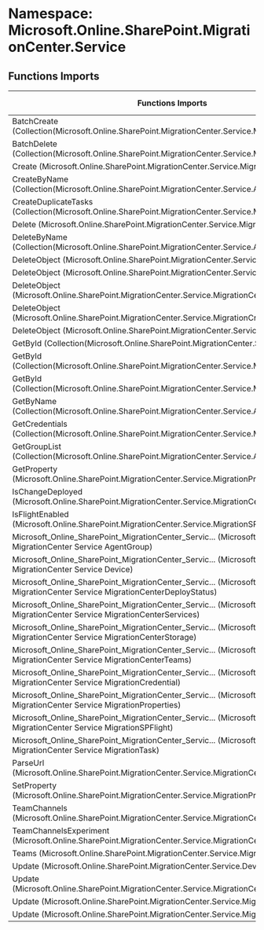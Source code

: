 # Namespace: Microsoft.Online.SharePoint.MigrationCenter.Service

## Functions Imports

Functions Imports | SPO | SP 2019 | SP 2016 | SP 2013
----------|:---:|:-------:|:-------:|:-------:
BatchCreate (Collection(Microsoft.Online.SharePoint.MigrationCenter.Service.MigrationTask)) | ✅ | ❌ | ❌ | ❌
BatchDelete (Collection(Microsoft.Online.SharePoint.MigrationCenter.Service.MigrationTask)) | ✅ | ❌ | ❌ | ❌
Create (Microsoft.Online.SharePoint.MigrationCenter.Service.MigrationCenterStorage) | ✅ | ❌ | ❌ | ❌
CreateByName (Collection(Microsoft.Online.SharePoint.MigrationCenter.Service.AgentGroup)) | ✅ | ❌ | ❌ | ❌
CreateDuplicateTasks (Collection(Microsoft.Online.SharePoint.MigrationCenter.Service.MigrationTask)) | ✅ | ❌ | ❌ | ❌
Delete (Microsoft.Online.SharePoint.MigrationCenter.Service.MigrationProperties) | ✅ | ❌ | ❌ | ❌
DeleteByName (Collection(Microsoft.Online.SharePoint.MigrationCenter.Service.AgentGroup)) | ✅ | ❌ | ❌ | ❌
DeleteObject (Microsoft.Online.SharePoint.MigrationCenter.Service.AgentGroup) | ✅ | ❌ | ❌ | ❌
DeleteObject (Microsoft.Online.SharePoint.MigrationCenter.Service.Device) | ✅ | ❌ | ❌ | ❌
DeleteObject (Microsoft.Online.SharePoint.MigrationCenter.Service.MigrationCenterStorage) | ✅ | ❌ | ❌ | ❌
DeleteObject (Microsoft.Online.SharePoint.MigrationCenter.Service.MigrationCredential) | ✅ | ❌ | ❌ | ❌
DeleteObject (Microsoft.Online.SharePoint.MigrationCenter.Service.MigrationTask) | ✅ | ❌ | ❌ | ❌
GetById (Collection(Microsoft.Online.SharePoint.MigrationCenter.Service.Device)) | ✅ | ❌ | ❌ | ❌
GetById (Collection(Microsoft.Online.SharePoint.MigrationCenter.Service.MigrationCredential)) | ✅ | ❌ | ❌ | ❌
GetById (Collection(Microsoft.Online.SharePoint.MigrationCenter.Service.MigrationTask)) | ✅ | ❌ | ❌ | ❌
GetByName (Collection(Microsoft.Online.SharePoint.MigrationCenter.Service.AgentGroup)) | ✅ | ❌ | ❌ | ❌
GetCredentials (Collection(Microsoft.Online.SharePoint.MigrationCenter.Service.MigrationCredential)) | ✅ | ❌ | ❌ | ❌
GetGroupList (Collection(Microsoft.Online.SharePoint.MigrationCenter.Service.AgentGroup)) | ✅ | ❌ | ❌ | ❌
GetProperty (Microsoft.Online.SharePoint.MigrationCenter.Service.MigrationProperties) | ✅ | ❌ | ❌ | ❌
IsChangeDeployed (Microsoft.Online.SharePoint.MigrationCenter.Service.MigrationCenterDeployStatus) | ✅ | ❌ | ❌ | ❌
IsFlightEnabled (Microsoft.Online.SharePoint.MigrationCenter.Service.MigrationSPFlight) | ✅ | ❌ | ❌ | ❌
<span title="Microsoft_Online_SharePoint_MigrationCenter_Service_AgentGroup">Microsoft_Online_SharePoint_MigrationCenter_Servic...</span> (Microsoft Online SharePoint MigrationCenter Service AgentGroup) | ✅ | ❌ | ❌ | ❌
<span title="Microsoft_Online_SharePoint_MigrationCenter_Service_Device">Microsoft_Online_SharePoint_MigrationCenter_Servic...</span> (Microsoft Online SharePoint MigrationCenter Service Device) | ✅ | ❌ | ❌ | ❌
<span title="Microsoft_Online_SharePoint_MigrationCenter_Service_MigrationCenterDeployStatus">Microsoft_Online_SharePoint_MigrationCenter_Servic...</span> (Microsoft Online SharePoint MigrationCenter Service MigrationCenterDeployStatus) | ✅ | ❌ | ❌ | ❌
<span title="Microsoft_Online_SharePoint_MigrationCenter_Service_MigrationCenterServices">Microsoft_Online_SharePoint_MigrationCenter_Servic...</span> (Microsoft Online SharePoint MigrationCenter Service MigrationCenterServices) | ✅ | ❌ | ❌ | ❌
<span title="Microsoft_Online_SharePoint_MigrationCenter_Service_MigrationCenterStorage">Microsoft_Online_SharePoint_MigrationCenter_Servic...</span> (Microsoft Online SharePoint MigrationCenter Service MigrationCenterStorage) | ✅ | ❌ | ❌ | ❌
<span title="Microsoft_Online_SharePoint_MigrationCenter_Service_MigrationCenterTeams">Microsoft_Online_SharePoint_MigrationCenter_Servic...</span> (Microsoft Online SharePoint MigrationCenter Service MigrationCenterTeams) | ✅ | ❌ | ❌ | ❌
<span title="Microsoft_Online_SharePoint_MigrationCenter_Service_MigrationCredential">Microsoft_Online_SharePoint_MigrationCenter_Servic...</span> (Microsoft Online SharePoint MigrationCenter Service MigrationCredential) | ✅ | ❌ | ❌ | ❌
<span title="Microsoft_Online_SharePoint_MigrationCenter_Service_MigrationProperties">Microsoft_Online_SharePoint_MigrationCenter_Servic...</span> (Microsoft Online SharePoint MigrationCenter Service MigrationProperties) | ✅ | ❌ | ❌ | ❌
<span title="Microsoft_Online_SharePoint_MigrationCenter_Service_MigrationSPFlight">Microsoft_Online_SharePoint_MigrationCenter_Servic...</span> (Microsoft Online SharePoint MigrationCenter Service MigrationSPFlight) | ✅ | ❌ | ❌ | ❌
<span title="Microsoft_Online_SharePoint_MigrationCenter_Service_MigrationTask">Microsoft_Online_SharePoint_MigrationCenter_Servic...</span> (Microsoft Online SharePoint MigrationCenter Service MigrationTask) | ✅ | ❌ | ❌ | ❌
ParseUrl (Microsoft.Online.SharePoint.MigrationCenter.Service.MigrationCenterStorage) | ✅ | ❌ | ❌ | ❌
SetProperty (Microsoft.Online.SharePoint.MigrationCenter.Service.MigrationProperties) | ✅ | ❌ | ❌ | ❌
TeamChannels (Microsoft.Online.SharePoint.MigrationCenter.Service.MigrationCenterTeams) | ✅ | ❌ | ❌ | ❌
TeamChannelsExperiment (Microsoft.Online.SharePoint.MigrationCenter.Service.MigrationCenterTeams) | ✅ | ❌ | ❌ | ❌
Teams (Microsoft.Online.SharePoint.MigrationCenter.Service.MigrationCenterTeams) | ✅ | ❌ | ❌ | ❌
Update (Microsoft.Online.SharePoint.MigrationCenter.Service.Device) | ✅ | ❌ | ❌ | ❌
Update (Microsoft.Online.SharePoint.MigrationCenter.Service.MigrationCenterStorage) | ✅ | ❌ | ❌ | ❌
Update (Microsoft.Online.SharePoint.MigrationCenter.Service.MigrationCredential) | ✅ | ❌ | ❌ | ❌
Update (Microsoft.Online.SharePoint.MigrationCenter.Service.MigrationTask) | ✅ | ❌ | ❌ | ❌